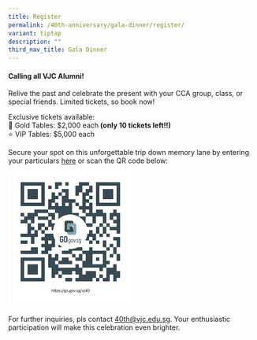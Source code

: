 ```yaml
---
title: Register
permalink: /40th-anniversary/gala-dinner/register/
variant: tiptap
description: ""
third_nav_title: Gala Dinner
---
```

<h4>Calling all VJC Alumni!</h4>
<p>Relive the past and celebrate the present with your CCA group, class,
or special friends. Limited tickets, so book now!</p>
<p></p>
<p>Exclusive tickets available:
<br>🌟 Gold Tables: $2,000 each<strong> (only 10 tickets left!!)</strong> 
<br>⭐️ VIP Tables: $5,000 each</p>
<p></p>
<p>Secure your spot on this unforgettable trip down memory lane by entering
your particulars <a href="https://go.gov.sg/vj40" rel="noopener noreferrer nofollow" target="_blank">here</a> or
scan the QR code below:&nbsp;</p>
<div class="isomer-image-wrapper">
<img style="width: 50%;" height="auto" width="100%" alt="" src="/images/40th Anni/dinner qr.jpeg">
</div>
<p>For further inquiries, pls contact <a href="mailto:40th@vjc.edu.sg" rel="noopener noreferrer nofollow" target="_blank">40th@vjc.edu.sg</a>. Your enthusiastic participation
will make this celebration even brighter.</p>